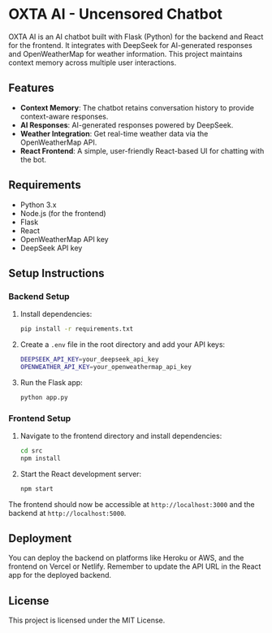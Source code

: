 # OXTA AI - Uncensored Chatbot

OXTA AI is an AI chatbot built with Flask (Python) for the backend and React for the frontend. It integrates with DeepSeek for AI-generated responses and OpenWeatherMap for weather information. This project maintains context memory across multiple user interactions.

## Features

- **Context Memory**: The chatbot retains conversation history to provide context-aware responses.
- **AI Responses**: AI-generated responses powered by DeepSeek.
- **Weather Integration**: Get real-time weather data via the OpenWeatherMap API.
- **React Frontend**: A simple, user-friendly React-based UI for chatting with the bot.

## Requirements

- Python 3.x
- Node.js (for the frontend)
- Flask
- React
- OpenWeatherMap API key
- DeepSeek API key

## Setup Instructions

### Backend Setup

1. Install dependencies:
   ```bash
   pip install -r requirements.txt
   ```

2. Create a `.env` file in the root directory and add your API keys:
   ```bash
   DEEPSEEK_API_KEY=your_deepseek_api_key
   OPENWEATHER_API_KEY=your_openweathermap_api_key
   ```

3. Run the Flask app:
   ```bash
   python app.py
   ```

### Frontend Setup

1. Navigate to the frontend directory and install dependencies:
   ```bash
   cd src
   npm install
   ```

2. Start the React development server:
   ```bash
   npm start
   ```

The frontend should now be accessible at `http://localhost:3000` and the backend at `http://localhost:5000`.

## Deployment

You can deploy the backend on platforms like Heroku or AWS, and the frontend on Vercel or Netlify. Remember to update the API URL in the React app for the deployed backend.

## License

This project is licensed under the MIT License.
